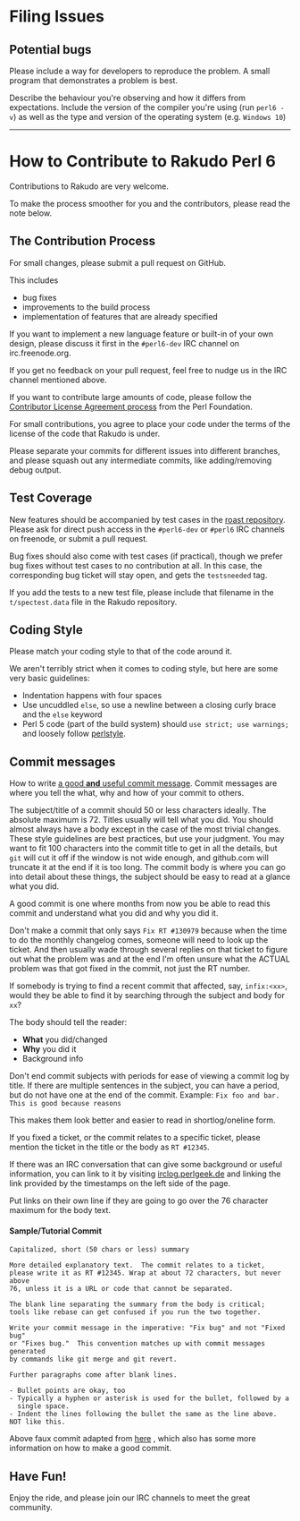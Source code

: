 # Filing Issues

## Potential bugs

Please include a way for developers to reproduce the problem. A small program
that demonstrates a problem is best.

Describe the behaviour you're observing and how it differs from expectations.
Include the version of the compiler you're using (run `perl6 -v`) as well as
the type and version of the operating system (e.g. `Windows 10`)

--------------------------------

# How to Contribute to Rakudo Perl 6

Contributions to Rakudo are very welcome.

To make the process smoother for you and the contributors, please read the note
below.

## The Contribution Process

For small changes, please submit a pull request on GitHub.

This includes

* bug fixes
* improvements to the build process
* implementation of features that are already specified

If you want to implement a new language feature or built-in of your own
design, please discuss it first in the `#perl6-dev` IRC channel on
irc.freenode.org.

If you get no feedback on your pull request, feel free to nudge us in the
IRC channel mentioned above.

If you want to contribute large amounts of code, please follow the
[Contributor License Agreement
process](http://www.perlfoundation.org/contributor_license_agreement) from the
Perl Foundation.

For small contributions, you agree to place your code under the terms of the
license of the code that Rakudo is under.

Please separate your commits for different issues into different
branches, and please squash out any intermediate commits, like
adding/removing debug output.

## Test Coverage

New features should be accompanied by test cases in the [roast
repository](https://github.com/perl6/roast/). Please ask for direct push
access in the `#perl6-dev` or `#perl6` IRC channels on freenode, or submit a
pull request.

Bug fixes should also come with test cases (if practical), though we prefer
bug fixes without test cases to no contribution at all. In this case, the
corresponding bug ticket will stay open, and gets the `testsneeded` tag.

If you add the tests to a new test file, please include that filename in the
`t/spectest.data` file in the Rakudo repository.

## Coding Style

Please match your coding style to that of the code around it.

We aren't terribly strict when it comes to coding style, but here are some
very basic guidelines:

* Indentation happens with four spaces
* Use uncuddled `else`, so use a newline between a closing curly brace and
  the `else` keyword
* Perl 5 code (part of the build system) should `use strict; use warnings;`
  and loosely follow [perlstyle](http://perldoc.perl.org/perlstyle.html).

## Commit messages
How to write [a good **and** useful commit message](https://chris.beams.io/posts/git-commit/).
Commit messages are where you tell the what, why and how of your commit to others.

The subject/title of a commit should 50 or less characters ideally. The absolute
maximum is 72. Titles usually will tell what you did. You should almost always
have a body except in the case of the most trivial changes. These style guidelines
are best practices, but use your judgment. You may want to fit 100 characters
into the commit title to get in all the details, but `git` will cut it off if
the window is not wide enough, and github.com will truncate it at the end if it
is too long. The commit body is where you can go into detail about these things,
the subject should be easy to read at a glance what you did.

A good commit is one where months from now you be able to read
this commit and understand what you did and why you did it.

Don't make a commit that only says `Fix RT #130979` because when the time to do
the monthly changelog comes, someone will need to look up the ticket.
And then usually wade through several replies on that ticket to figure out what
the problem was and at the end I'm often unsure what the ACTUAL problem was
that got fixed in the commit, not just the RT number.

If somebody is trying to find a recent commit that affected, say, `infix:<xx>`,
would they be able to find it by searching through the subject and body for
`xx`?

The body should tell the reader:
* **What** you did/changed
* **Why** you did it
* Background info

Don't end commit subjects with periods for ease of viewing a commit log by
title. If there are multiple
sentences in the subject, you can have a period, but do not have one at the end
of the commit. Example: `Fix foo and bar. This is good because reasons`

This makes them look better and easier to read in shortlog/oneline form.

If you fixed a ticket, or the commit relates to a specific ticket, please
mention the ticket in the title or the body as `RT #12345`.

If there was an IRC conversation that can give some background or useful information,
you can link to it by visiting [irclog.perlgeek.de](https://irclog.perlgeek.de/perl6/) and
linking the link provided by the timestamps on the left side of the page.

Put links on their own line if they are going to go over the 76 character maximum
for the body text.

#### Sample/Tutorial Commit
```git
Capitalized, short (50 chars or less) summary

More detailed explanatory text.  The commit relates to a ticket,
please write it as RT #12345. Wrap at about 72 characters, but never above
76, unless it is a URL or code that cannot be separated.

The blank line separating the summary from the body is critical;
tools like rebase can get confused if you run the two together.

Write your commit message in the imperative: "Fix bug" and not "Fixed bug"
or "Fixes bug."  This convention matches up with commit messages generated
by commands like git merge and git revert.

Further paragraphs come after blank lines.

- Bullet points are okay, too
- Typically a hyphen or asterisk is used for the bullet, followed by a
  single space.
- Indent the lines following the bullet the same as the line above.
NOT like this.
```
Above faux commit adapted from [here](http://tbaggery.com/2008/04/19/a-note-about-git-commit-messages.html)
, which also has some more information on how to make a good commit.

## Have Fun!

Enjoy the ride, and please join our IRC channels to meet the great community.
